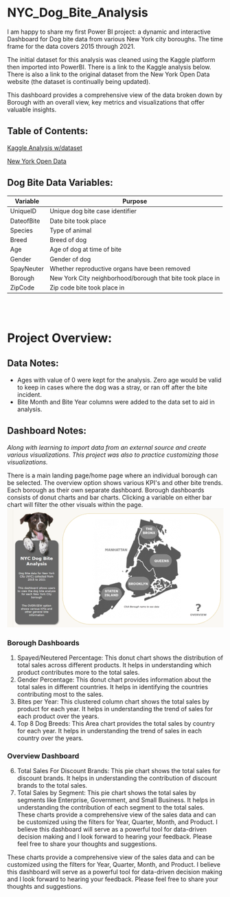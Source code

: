 # NYC_Dog_Bite_Analysis
I am happy to share my first Power BI project: a dynamic and interactive Dashboard for Dog bite data from various New York city boroughs. The time frame for the data covers 2015 through 2021.  

The initial dataset for this analysis was cleaned using the Kaggle platform then imported into PowerBI. There is a link to the Kaggle analysis below. There is also a link to the original dataset from the New York Open Data website (the dataset is continually being updated).

This dashboard provides a comprehensive view of the data broken down by Borough with an overall view, key metrics and visualizations that offer valuable insights.  


## Table of Contents:
[Kaggle Analysis w/dataset](https://www.kaggle.com/code/julyndav/ny-dog-bite-analysis-visualizations)

[New York Open Data](https://data.cityofnewyork.us/Health/DOHMH-Dog-Bite-Data/rsgh-akpg/about_data)



## Dog Bite Data Variables:
| Variable |Purpose |
| --- | --- |
| UniqueID| Unique dog bite case identifier |
| DateofBite| Date bite took place |
| Species | Type of animal |
| Breed | Breed of dog |
| Age | Age of dog at time of bite |
| Gender | Gender of dog |
| SpayNeuter | Whether reproductive organs have been removed |
| Borough | New York City neighborhood/borough that bite took place in |
| ZipCode |Zip code bite took place in |

<br></br>


# Project Overview:
## Data Notes: 
* Ages with value of 0 were kept for the analysis. Zero age would be valid to keep in cases where the dog was a stray, or ran off after the bite incident.
* Bite Month and Bite Year columns were added to the data set to aid in analysis.

## Dashboard Notes:
<i>Along with learning to import data from an external source and create various visualizations. This project was also to practice customizing those visualizations.</i>

There is a main landing page/home page where an individual borough can be selected. The overview option shows various KPI's and other bite trends. 
Each borough as their own separate dashboard. Borough dashboards consists of donut charts and bar charts. Clicking a variable on either bar chart will filter the other visuals within the page.
![Dashboard Homescreen](https://github.com/julyndav/NYC_Dog_Bite_Analysis/blob/main/Images/HomeScreen.png)

### Borough Dashboards
1.	Spayed/Neutered Percentage: This donut chart shows the distribution of total sales across different products. It helps in understanding which product contributes more to the total sales.
2.	Gender Percentage: This donut chart provides information about the total sales in different countries. It helps in identifying the countries contributing most to the sales.
3.	Bites per Year: This clustered column chart shows the total sales by product for each year. It helps in understanding the trend of sales for each product over the years.
4.	Top 8 Dog Breeds: This Area chart provides the total sales by country for each year. It helps in understanding the trend of sales in each country over the years.

### Overview Dashboard   
6.	Total Sales For Discount Brands: This pie chart shows the total sales for discount brands. It helps in understanding the contribution of discount brands to the total sales.
7.	Total Sales by Segment: This pie chart shows the total sales by segments like Enterprise, Government, and Small Business. It helps in understanding the contribution of each segment to the total sales.
These charts provide a comprehensive view of the sales data and can be customized using the filters for Year, Quarter, Month, and Product.
I believe this dashboard will serve as a powerful tool for data-driven decision making and I look forward to hearing your feedback. Please feel free to share your thoughts and suggestions.


These charts provide a comprehensive view of the sales data and can be customized using the filters for Year, Quarter, Month, and Product.
I believe this dashboard will serve as a powerful tool for data-driven decision making and I look forward to hearing your feedback. Please feel free to share your thoughts and suggestions.



